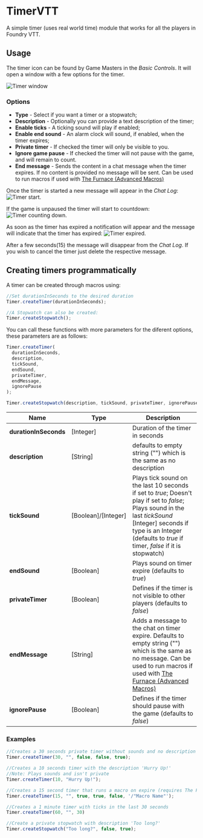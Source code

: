 # TimerVTT

A simple timer (uses real world time) module that works for all the players in Foundry VTT.

## Usage

The timer icon can be found by Game Masters in the _Basic Controls_. It will open a window with a few options for the timer.

![Timer window][1]

### Options

- **Type** - Select if you want a timer or a stopwatch;
- **Description** - Optionally you can provide a text description of the timer;
- **Enable ticks** - A ticking sound will play if enabled;
- **Enable end sound** - An alarm clock will sound, if enabled, when the timer expires;
- **Private timer** - If checked the timer will only be visible to you.
- **Ignore game pause** - If checked the timer will not pause with the game, and will remain to count.
- **End message** - Sends the content in a chat message when the timer expires. If no content is provided no message will be sent. Can be used to run macros if used with [The Furnace (Advanced Macros)](https://foundryvtt.com/packages/furnace)

Once the timer is started a new message will appear in the _Chat Log_: ![Timer start][2].

If the game is unpaused the timer will start to countdown: ![Timer counting down][3].

As soon as the timer has expired a notification will appear and the message will indicate that the timer has expired: ![Timer expired][4].

After a few seconds(15) the message will disappear from the _Chat Log_. If you wish to cancel the timer just delete the respective message.

## Creating timers programmatically

A timer can be created through macros using:

```Javascript
//Set durationInSeconds to the desired duration
Timer.createTimer(durationInSeconds);

//A Stopwatch can also be created:
Timer.createStopwatch();
```

You can call these functions with more parameters for the diferent options, these parameters are as follows:

```javascript
Timer.createTimer(
  durationInSeconds,
  description,
  tickSound,
  endSound,
  privateTimer,
  endMessage,
  ignorePause
);

Timer.createStopwatch(description, tickSound, privateTimer, ignorePause);
```

| Name                  | Type                | Description                                                                                                                                                                                                                     |
| --------------------- | ------------------- | ------------------------------------------------------------------------------------------------------------------------------------------------------------------------------------------------------------------------------- |
| **durationInSeconds** | [Integer]           | Duration of the timer in seconds                                                                                                                                                                                                |
| **description**       | [String]            | defaults to empty string ("") which is the same as no description                                                                                                                                                               |
| **tickSound**         | [Boolean]/[Integer] | Plays tick sound on the last 10 seconds if set to _true_; Doesn't play if set to _false_; Plays sound in the last _tickSound_ [Integer] seconds if type is an Integer (defaults to _true_ if timer, _false_ if it is stopwatch) |
| **endSound**          | [Boolean]           | Plays sound on timer expire (defaults to _true_)                                                                                                                                                                                |
| **privateTimer**      | [Boolean]           | Defines if the timer is not visible to other players (defaults to _false_)                                                                                                                                                      |
| **endMessage**        | [String]            | Adds a message to the chat on timer expire. Defaults to empty string ("") which is the same as no message. Can be used to run macros if used with [The Furnace (Advanced Macros)](https://foundryvtt.com/packages/furnace)      |
| **ignorePause**       | [Boolean]           | Defines if the timer should pause with the game (defaults to _false_)                                                                                                                                                           |

### Examples

```Javascript
//Creates a 30 seconds private timer without sounds and no description
Timer.createTimer(30, "", false, false, true);

//Creates a 10 seconds timer with the description 'Hurry Up!'
//Note: Plays sounds and isn't private
Timer.createTimer(10, "Hurry Up!");

//Creates a 15 second timer that runs a macro on expire (requires The Furnace)
Timer.createTimer(15, "", true, true, false, '/"Macro Name"');

//Creates a 1 minute timer with ticks in the last 30 seconds
Timer.createTimer(60, "", 30)

//Create a private stopwatch with description 'Too long?'
Timer.createStopwatch("Too long?", false, true);
```

[1]: https://joaomeneses.pt/timerVTT/1.png
[2]: https://joaomeneses.pt/timerVTT/2.png
[3]: https://joaomeneses.pt/timerVTT/3.png
[4]: https://joaomeneses.pt/timerVTT/4.png
